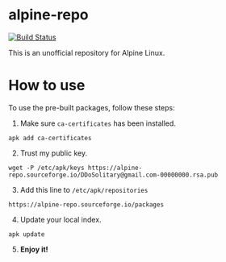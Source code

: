 # alpine-repo

[![Build Status](https://travis-ci.org/DDoSolitary/alpine-repo.svg)](https://travis-ci.org/DDoSolitary/alpine-repo)

This is an unofficial repository for Alpine Linux.

# How to use

To use the pre-built packages, follow these steps:

1. Make sure `ca-certificates` has been installed.

```
apk add ca-certificates
```

2. Trust my public key.

```
wget -P /etc/apk/keys https://alpine-repo.sourceforge.io/DDoSolitary@gmail.com-00000000.rsa.pub
```

3. Add this line to `/etc/apk/repositories`

```
https://alpine-repo.sourceforge.io/packages
```

4. Update your local index.

```
apk update
```

5. **Enjoy it!**
